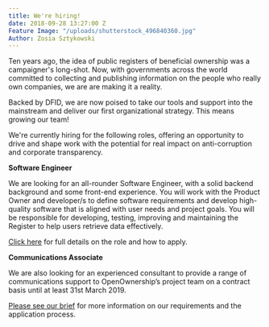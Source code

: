 ```yaml
---
title: We're hiring!
date: 2018-09-28 13:27:00 Z
Feature Image: "/uploads/shutterstock_496840360.jpg"
Author: Zosia Sztykowski
---
```


Ten years ago, the idea of public registers of beneficial ownership was a campaigner's long-shot. Now, with governments across the world committed to collecting and publishing information on the people who really own companies, we are are making it a reality. 

Backed by DFID, we are now poised to take our tools and support into the mainstream and deliver our first organizational strategy. This means growing our team! 

We're currently hiring for the following roles, offering an opportunity to drive and shape work with the potential for real impact on anti-corruption and corporate transparency. 

**Software Engineer**

We are looking for an all-rounder Software Engineer, with a solid backend background and some front-end experience. You will work with the Product Owner and developer/s to define software requirements and develop high-quality software that is aligned with user needs and project goals. You will be responsible for developing, testing, improving and maintaining the Register to help users retrieve data effectively.

[Click here](https://docs.google.com/document/d/1UULjbrOf1HR509NuIJQP3MWAolJ98DBWntwDZx05JG0/edit?usp=sharing) for full details on the role and how to apply. 

**Communications Associate**

We are also looking for an experienced consultant to provide a range of communications support to OpenOwnership’s project team on a contract basis until at least 31st March 2019.

[Please see our brief](https://docs.google.com/document/d/1G53u30gb3YZYSubh7Bmik84MBMeveCgbILem-ZyZccM/edit?usp=sharing) for more information on our requirements and the application process.